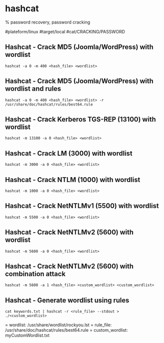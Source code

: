 # hashcat

% password recovery, password cracking

#plateform/linux  #target/local  #cat/CRACKING/PASSWORD 

## Hashcat - Crack MD5 (Joomla/WordPress) with wordlist
```
hashcat -a 0 -m 400 <hash_file> <wordlist>
```

## Hashcat - Crack MD5 (Joomla/WordPress) with wordlist and rules
```
hashcat -a 0 -m 400 <hash_file> <wordlist> -r /usr/share/doc/hashcat/rules/best64.rule
```

## Hashcat - Crack Kerberos TGS-REP (13100) with wordlist
```
hashcat -m 13100 -a 0 <hash_file> <wordlist>
```

## Hashcat - Crack LM (3000) with wordlist
```
hashcat -m 3000 -a 0 <hash_file> <wordlist>
```

## Hashcat - Crack NTLM (1000) with wordlist
```
hashcat -m 1000 -a 0 <hash_file> <wordlist>
```

## Hashcat - Crack NetNTLMv1 (5500) with wordlist
```
hashcat -m 5500 -a 0 <hash_file> <wordlist>
```

## Hashcat - Crack NetNTLMv2 (5600) with wordlist
```
hashcat -m 5600 -a 0 <hash_file> <wordlist>
```

## Hashcat - Crack NetNTLMv2 (5600) with combination attack
```
hashcat -m 5600 -a 1 <hash_file> <custom_wordlist> <custom_wordlist>
```

## Hashcat - Generate wordlist using rules
```
cat keywords.txt | hashcat -r <rule_file> --stdout > ./<custom_wordlist>
```

= wordlist: /usr/share/wordlist/rockyou.lst
= rule_file: /usr/share/doc/hashcat/rules/best64.rule 
= custom_wordlist: myCustomWordlist.txt
